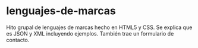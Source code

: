 # lenguajes-de-marcas
Hito grupal de lenguajes de marcas hecho en HTML5 y CSS. Se explica que es JSON y XML incluyendo ejemplos. También trae un formulario de contacto.
